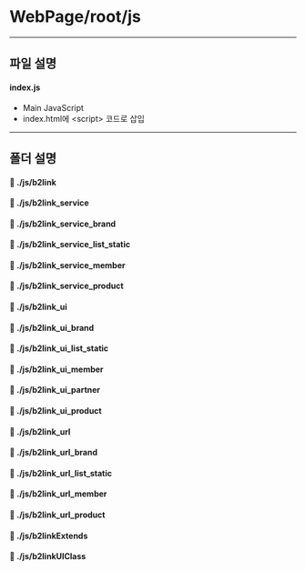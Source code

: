 **WebPage/root/js**
===================

-------------
파일 설명
-------------

#### index.js
 * Main JavaScript
 * index.html에 \<script></script> 코드로 삽입

-------------
폴더 설명
-------------

#### :open_file_folder: ./js/b2link


#### :open_file_folder: ./js/b2link_service
#### :open_file_folder: ./js/b2link_service_brand
#### :open_file_folder: ./js/b2link_service_list_static
#### :open_file_folder: ./js/b2link_service_member
#### :open_file_folder: ./js/b2link_service_product


#### :open_file_folder: ./js/b2link_ui
#### :open_file_folder: ./js/b2link_ui_brand
#### :open_file_folder: ./js/b2link_ui_list_static
#### :open_file_folder: ./js/b2link_ui_member
#### :open_file_folder: ./js/b2link_ui_partner
#### :open_file_folder: ./js/b2link_ui_product


#### :open_file_folder: ./js/b2link_url
#### :open_file_folder: ./js/b2link_url_brand
#### :open_file_folder: ./js/b2link_url_list_static
#### :open_file_folder: ./js/b2link_url_member
#### :open_file_folder: ./js/b2link_url_product


#### :open_file_folder: ./js/b2linkExtends


#### :open_file_folder: ./js/b2linkUIClass